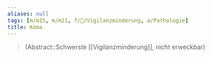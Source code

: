 ```yaml
---
aliases: null
tags: [m/m15, m/m21, f/🧠/Vigilanzminderung, a/Pathologie]
title: Koma
---
```

> (Abstract::Schwerste [[Vigilanzminderung]], nicht erweckbar)